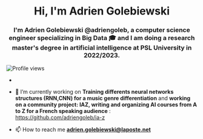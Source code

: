 <h1 align="center">Hi, I'm Adrien Golebiewski</h1>
<h3 align="center">I'm Adrien Golebiewski @adriengoleb, a computer science engineer specializing in Big Data 🎓 and I am doing a research master's degree in artificial intelligence at PSL University in 2022/2023.</h3>

![Profile views](https://gpvc.arturio.dev/adriengoleb)




- 

- 🔭 I’m currently working on **Training differents neural networks structures (RNN,CNN) for a music genre differentiation** and **working on a community project: IAZ, writing and organizing AI courses from A to Z for a French speaking audience** : https://github.com/adriengoleb/ia-z

- 📫 How to reach me **adrien.golebiewski@laposte.net**
